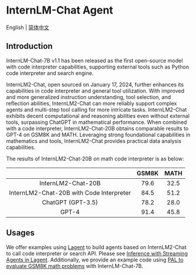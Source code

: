 # InternLM-Chat Agent

English | [简体中文](README_zh-CN.md)

## Introduction

InternLM-Chat-7B v1.1 has been released as the first open-source model with code interpreter capabilities, supporting external tools such as Python code interpreter and search engine.

InternLM2-Chat, open sourced on January 17, 2024, further enhances its capabilities in code interpreter and general tool utilization. With improved and more generalized instruction understanding, tool selection, and reflection abilities, InternLM2-Chat can more reliably support complex agents and multi-step tool calling for more intricate tasks. InternLM2-Chat exhibits decent computational and reasoning abilities even without external tools, surpassing ChatGPT in mathematical performance. When combined with a code interpreter, InternLM2-Chat-20B obtains comparable results to GPT-4 on GSM8K and MATH. Leveraging strong foundational capabilities in mathematics and tools, InternLM2-Chat provides practical data analysis capabilities.

The results of InternLM2-Chat-20B on math code interpreter is as below:

|                                          | GSM8K | MATH  |
| :--------------------------------------: | :---: | :---: |
|            InternLM2-Chat-20B            | 79.6  | 32.5  |
| InternLM2-Chat-20B with Code Interpreter | 84.5  | 51.2  |
|            ChatGPT (GPT-3.5)             | 78.2  | 28.0  |
|                  GPT-4                   | 91.4  | 45.8  |

## Usages

We offer examples using [Lagent](lagent.md) to build agents based on InternLM2-Chat to call code interpreter or search API. Please see [Inference with Streaming Agents in Lagent](streaming_inference.md). Additionally, we provide an example code using [PAL to evaluate GSM8K math problems](pal_inference.md) with InternLM-Chat-7B.
